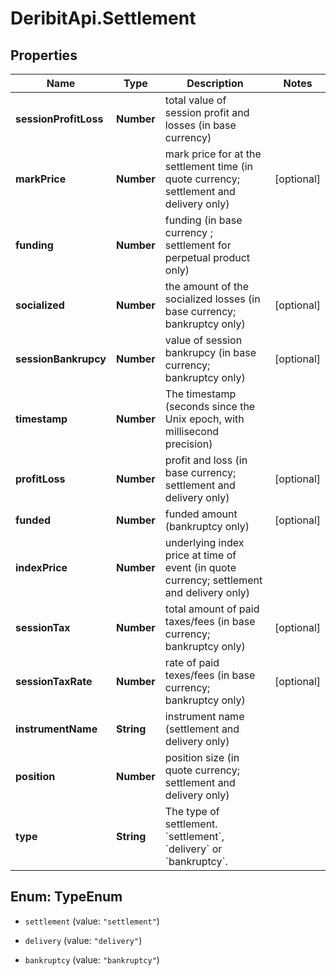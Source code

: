 # DeribitApi.Settlement

## Properties

Name | Type | Description | Notes
------------ | ------------- | ------------- | -------------
**sessionProfitLoss** | **Number** | total value of session profit and losses (in base currency) | 
**markPrice** | **Number** | mark price for at the settlement time (in quote currency; settlement and delivery only) | [optional] 
**funding** | **Number** | funding (in base currency ; settlement for perpetual product only) | 
**socialized** | **Number** | the amount of the socialized losses (in base currency; bankruptcy only) | [optional] 
**sessionBankrupcy** | **Number** | value of session bankrupcy (in base currency; bankruptcy only) | [optional] 
**timestamp** | **Number** | The timestamp (seconds since the Unix epoch, with millisecond precision) | 
**profitLoss** | **Number** | profit and loss (in base currency; settlement and delivery only) | [optional] 
**funded** | **Number** | funded amount (bankruptcy only) | [optional] 
**indexPrice** | **Number** | underlying index price at time of event (in quote currency; settlement and delivery only) | 
**sessionTax** | **Number** | total amount of paid taxes/fees (in base currency; bankruptcy only) | [optional] 
**sessionTaxRate** | **Number** | rate of paid texes/fees (in base currency; bankruptcy only) | [optional] 
**instrumentName** | **String** | instrument name (settlement and delivery only) | 
**position** | **Number** | position size (in quote currency; settlement and delivery only) | 
**type** | **String** | The type of settlement. &#x60;settlement&#x60;, &#x60;delivery&#x60; or &#x60;bankruptcy&#x60;. | 



## Enum: TypeEnum


* `settlement` (value: `"settlement"`)

* `delivery` (value: `"delivery"`)

* `bankruptcy` (value: `"bankruptcy"`)




